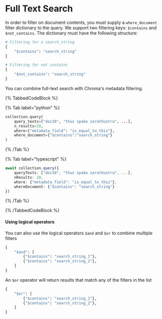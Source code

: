# Full Text Search

In order to filter on document contents, you must supply a `where_document` filter dictionary to the query. We support two filtering keys: `$contains` and `$not_contains`. The dictionary must have the following structure:

```python
# Filtering for a search_string
{
    "$contains": "search_string"
}

# Filtering for not contains
{
    "$not_contains": "search_string"
}
```

You can combine full-text search with Chroma's metadata filtering.

{% TabbedCodeBlock %}

{% Tab label="python" %}
```python
collection.query(
    query_texts=["doc10", "thus spake zarathustra", ...],
    n_results=10,
    where={"metadata_field": "is_equal_to_this"},
    where_document={"$contains":"search_string"}
)
```
{% /Tab %}

{% Tab label="typescript" %}
```typescript
await collection.query({
    queryTexts: ["doc10", "thus spake zarathustra", ...],
    nResults: 10,
    where: {"metadata_field": "is_equal_to_this"},
    whereDocument: {"$contains": "search_string"}
})
```
{% /Tab %}

{% /TabbedCodeBlock %}

#### Using logical operators

You can also use the logical operators `$and` and `$or` to combine multiple filters

```python
{
    "$and": [
        {"$contains": "search_string_1"},
        {"$contains": "search_string_2"},
    ]
}
```

An `$or` operator will return results that match any of the filters in the list
```python
{
    "$or": [
        {"$contains": "search_string_1"},
        {"$contains": "search_string_2"},
    ]
}
```
